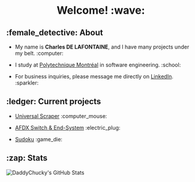 <h1 style="text-align: center">Welcome! :wave:</h1>

<h2 style="text-align: left">:female_detective: About</h2>
<ul>
<li><p>My name is <b>Charles DE LAFONTAINE</b>, and I have many projects under my belt. :computer:</p></li>
<li><p>I study at <a href="https://www.polymtl.ca/">Polytechnique Montréal</a> in software engineering. :school:</p></li>
<li><p>For business inquiries, please message me directly on <a href="https://www.linkedin.com/in/charles-de-lafontaine/">LinkedIn</a>. :sparkler:</p></li>
</ul>

<h2 style="text-align: left">:ledger: Current projects</h2>
<ul>
<li><p><a href="https://github.com/DaddyChucky/UNIVERSAL_SCRAPER">Universal Scraper</a> :computer_mouse:</p></li>
<li><p><a href="https://github.com/AFDX-POLY/ns3module">AFDX Switch & End-System</a> :electric_plug:</p></li>
<li><p><a href="https://github.com/DaddyChucky/SUDOKU">Sudoku</a> :game_die:</p></li>
</ul>

<h2 style="text-align: left">:zap: Stats</h2>
<img align="left" alt="DaddyChucky's GitHub Stats" src="https://github-readme-stats.vercel.app/api?username=daddychucky&theme=tokyonight&count_private=true" />
